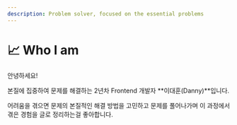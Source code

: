 ```yaml
---
description: Problem solver, focused on the essential problems
---
```


# 📈 Who I am

안녕하세요!

본질에 집중하여 문제를 해결하는 2년차 Frontend 개발자 **이대훈(Danny)**입니다.

어려움을 겪으면 문제의 본질적인 해결 방법을 고민하고 문제를 풀어나가며 이 과정에서 겪은 경험을 글로 정리하는걸 좋아합니다.



